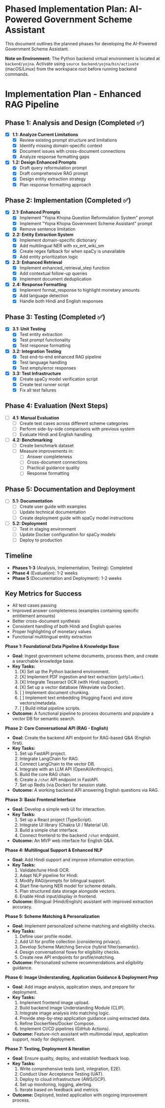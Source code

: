 # Phased Implementation Plan: AI-Powered Government Scheme Assistant

This document outlines the planned phases for developing the AI-Powered Government Scheme Assistant.

**Note on Environment:** The Python backend virtual environment is located at `backend/yojna`. Activate using `source backend/yojna/bin/activate` (macOS/Linux) from the workspace root before running backend commands.

# Implementation Plan - Enhanced RAG Pipeline

## Phase 1: Analysis and Design (Completed ✅)

- [x] **1.1: Analyze Current Limitations**
  - [x] Review existing prompt structure and limitations
  - [x] Identify missing domain-specific context
  - [x] Document issues with cross-document connections
  - [x] Analyze response formatting gaps

- [x] **1.2: Design Enhanced Prompts**
  - [x] Draft query reformulation prompt
  - [x] Draft comprehensive RAG prompt
  - [x] Design entity extraction strategy
  - [x] Plan response formatting approach

## Phase 2: Implementation (Completed ✅)

- [x] **2.1: Enhanced Prompts**
  - [x] Implement "Yojna Khojna Question Reformulation System" prompt
  - [x] Implement "Yojna Khojna Government Scheme Assistant" prompt
  - [x] Remove sentence limitation

- [x] **2.2: Entity Extraction System**
  - [x] Implement domain-specific dictionary
  - [x] Add multilingual NER with xx_ent_wiki_sm
  - [x] Create regex fallback for when spaCy is unavailable
  - [x] Add entity prioritization logic

- [x] **2.3: Enhanced Retrieval**
  - [x] Implement enhanced_retrieval_step function
  - [x] Add contextual follow-up queries
  - [x] Implement document deduplication

- [x] **2.4: Response Formatting**
  - [x] Implement format_response to highlight monetary amounts
  - [x] Add language detection
  - [x] Handle both Hindi and English responses

## Phase 3: Testing (Completed ✅)

- [x] **3.1: Unit Testing**
  - [x] Test entity extraction
  - [x] Test prompt functionality
  - [x] Test response formatting

- [x] **3.2: Integration Testing**
  - [x] Test end-to-end enhanced RAG pipeline
  - [x] Test language handling
  - [x] Test empty/error responses

- [x] **3.3: Test Infrastructure**
  - [x] Create spaCy model verification script
  - [x] Create test runner script
  - [x] Fix all test failures

## Phase 4: Evaluation (Next Steps)

- [ ] **4.1: Manual Evaluation**
  - [ ] Create test cases across different scheme categories
  - [ ] Perform side-by-side comparisons with previous system
  - [ ] Evaluate Hindi and English handling

- [ ] **4.2: Benchmarking**
  - [ ] Create benchmark dataset
  - [ ] Measure improvements in:
    - [ ] Answer completeness
    - [ ] Cross-document connections
    - [ ] Practical guidance quality
    - [ ] Response formatting

## Phase 5: Documentation and Deployment

- [ ] **5.1: Documentation**
  - [ ] Create user guide with examples
  - [ ] Update technical documentation
  - [ ] Create deployment guide with spaCy model instructions

- [ ] **5.2: Deployment**
  - [ ] Test in staging environment
  - [ ] Update Docker configuration for spaCy models
  - [ ] Deploy to production

## Timeline

- **Phases 1-3** (Analysis, Implementation, Testing): Completed
- **Phase 4** (Evaluation): 1-2 weeks
- **Phase 5** (Documentation and Deployment): 1-2 weeks

## Key Metrics for Success

- All test cases passing
- Improved answer completeness (examples containing specific entitlement amounts)
- Better cross-document synthesis
- Consistent handling of both Hindi and English queries
- Proper highlighting of monetary values
- Functional multilingual entity extraction

**Phase 1: Foundational Data Pipeline & Knowledge Base**

*   **Goal:** Ingest government scheme documents, process them, and create a searchable knowledge base.
*   **Key Tasks:**
    1.  [X] Set up the Python backend environment.
    2.  [X] Implement PDF ingestion and text extraction (`pdfplumber`).
    3.  [X] Integrate Tesseract OCR (with Hindi support).
    4.  [X] Set up a vector database (Weaviate via Docker).
    5.  [ ] Implement document chunking.
    6.  [ ] Implement text embedding (Hugging Face) and store vectors/metadata.
    7.  [ ] Build initial pipeline scripts.
*   **Outcome:** A functional pipeline to process documents and populate a vector DB for semantic search.

**Phase 2: Core Conversational API (RAG - English)**

*   **Goal:** Create the backend API endpoint for RAG-based Q&A (English first).
*   **Key Tasks:**
    1.  Set up FastAPI project.
    2.  Integrate LangChain for RAG.
    3.  Connect LangChain to the vector DB.
    4.  Integrate with an LLM API (OpenAI/Anthropic).
    5.  Build the core RAG chain.
    6.  Create a `/chat` API endpoint in FastAPI.
    7.  Set up Redis (via Docker) for session state.
*   **Outcome:** A working backend API answering English questions via RAG.

**Phase 3: Basic Frontend Interface**

*   **Goal:** Develop a simple web UI for interaction.
*   **Key Tasks:**
    1.  Set up a React project (TypeScript).
    2.  Integrate UI library (Chakra UI / Material UI).
    3.  Build a simple chat interface.
    4.  Connect frontend to the backend `/chat` endpoint.
*   **Outcome:** An MVP web interface for English Q&A.

**Phase 4: Multilingual Support & Enhanced NLP**

*   **Goal:** Add Hindi support and improve information extraction.
*   **Key Tasks:**
    1.  Validate/tune Hindi OCR.
    2.  Adapt NLP pipeline for Hindi.
    3.  Modify RAG/prompts for bilingual support.
    4.  Start fine-tuning NER model for scheme details.
    5.  Plan structured data storage alongside vectors.
    6.  Enable Hindi input/display in frontend.
*   **Outcome:** Bilingual (Hindi/English) assistant with improved extraction accuracy.

**Phase 5: Scheme Matching & Personalization**

*   **Goal:** Implement personalized scheme matching and eligibility checks.
*   **Key Tasks:**
    1.  Define user profile model.
    2.  Add UI for profile collection (considering privacy).
    3.  Develop Scheme Matching Service (hybrid filter/semantic).
    4.  Design conversational flows for eligibility checks.
    5.  Create new API endpoints for profile/matching.
*   **Outcome:** Personalized scheme recommendations and eligibility guidance.

**Phase 6: Image Understanding, Application Guidance & Deployment Prep**

*   **Goal:** Add image analysis, application steps, and prepare for deployment.
*   **Key Tasks:**
    1.  Implement frontend image upload.
    2.  Build backend Image Understanding Module (CLIP).
    3.  Integrate image analysis into matching logic.
    4.  Provide step-by-step application guidance using extracted data.
    5.  Refine Dockerfiles/Docker Compose.
    6.  Implement CI/CD pipelines (GitHub Actions).
*   **Outcome:** Feature-rich assistant with multimodal input, application support, ready for deployment.

**Phase 7: Testing, Deployment & Iteration**

*   **Goal:** Ensure quality, deploy, and establish feedback loop.
*   **Key Tasks:**
    1.  Write comprehensive tests (unit, integration, E2E).
    2.  Conduct User Acceptance Testing (UAT).
    3.  Deploy to cloud infrastructure (AWS/GCP).
    4.  Set up monitoring, logging, alerting.
    5.  Iterate based on feedback and metrics.
*   **Outcome:** Deployed, tested application with ongoing improvement process. 